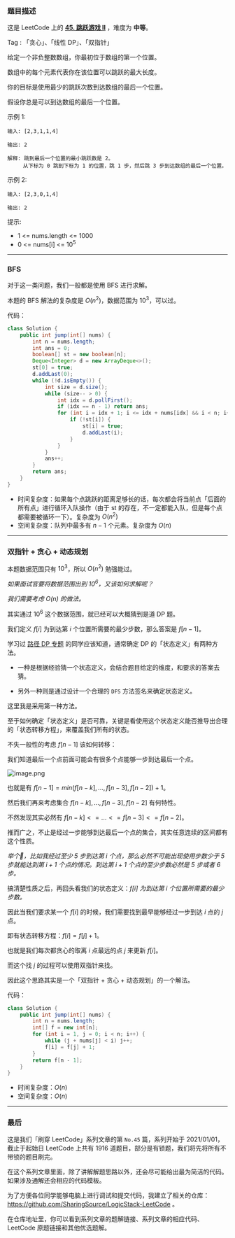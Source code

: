### 题目描述

这是 LeetCode 上的 **[45. 跳跃游戏 II](https://leetcode-cn.com/problems/jump-game-ii/solution/xiang-jie-dp-tan-xin-shuang-zhi-zhen-jie-roh4/)** ，难度为 **中等**。

Tag : 「贪心」、「线性 DP」、「双指针」



给定一个非负整数数组，你最初位于数组的第一个位置。

数组中的每个元素代表你在该位置可以跳跃的最大长度。

你的目标是使用最少的跳跃次数到达数组的最后一个位置。

假设你总是可以到达数组的最后一个位置。




示例 1:
```
输入: [2,3,1,1,4]

输出: 2

解释: 跳到最后一个位置的最小跳跃数是 2。
     从下标为 0 跳到下标为 1 的位置，跳 1 步，然后跳 3 步到达数组的最后一个位置。
```
示例 2:
```
输入: [2,3,0,1,4]

输出: 2
```

提示:
* 1 <= nums.length <= 1000
* 0 <= nums[i] <= $10^5$

---

### BFS

对于这一类问题，我们一般都是使用 BFS 进行求解。

本题的 BFS 解法的复杂度是 $O(n^2)$，数据范围为 $10^3$，可以过。

代码：
```Java []
class Solution {
    public int jump(int[] nums) {
        int n = nums.length;
        int ans = 0;
        boolean[] st = new boolean[n];
        Deque<Integer> d = new ArrayDeque<>();
        st[0] = true;
        d.addLast(0);
        while (!d.isEmpty()) {
            int size = d.size();
            while (size-- > 0) {
                int idx = d.pollFirst();
                if (idx == n - 1) return ans;
                for (int i = idx + 1; i <= idx + nums[idx] && i < n; i++) {
                    if (!st[i]) {
                        st[i] = true;
                        d.addLast(i);
                    }
                }
            }
            ans++;
        }
        return ans;
    }
}
```
* 时间复杂度：如果每个点跳跃的距离足够长的话，每次都会将当前点「后面的所有点」进行循环入队操作（由于 st 的存在，不一定都能入队，但是每个点都需要被循环一下）。复杂度为 $O(n^2)$
* 空间复杂度：队列中最多有 $n - 1$ 个元素。复杂度为 $O(n)$

---

### 双指针 + 贪心 + 动态规划

本题数据范围只有 $10^3$，所以 $O(n^2)$ 勉强能过。

*如果面试官要将数据范围出到 $10^6$，又该如何求解呢？*

*我们需要考虑 $O(n)$ 的做法。*

其实通过 $10^6$ 这个数据范围，就已经可以大概猜到是道 DP 题。

我们定义 $f[i]$ 为到达第 $i$ 个位置所需要的最少步数，那么答案是 $f[n - 1]$。

学习过 [路径 DP 专题](https://mp.weixin.qq.com/mp/appmsgalbum?__biz=MzU4NDE3MTEyMA==&action=getalbum&album_id=1773144264147812354&scene=173&from_msgid=2247485565&from_itemidx=1&count=3&scene=21#wechat_redirect) 的同学应该知道，通常确定 DP 的「状态定义」有两种方法。

* 一种是根据经验猜一个状态定义，会结合题目给定的维度，和要求的答案去猜。

* 另外一种则是通过设计一个合理的 `DFS` 方法签名来确定状态定义。

这里我是采用第一种方法。

至于如何确定「状态定义」是否可靠，关键是看使用这个状态定义能否推导出合理的「状态转移方程」，来覆盖我们所有的状态。

不失一般性的考虑 $f[n - 1]$ 该如何转移：

我们知道最后一个点前面可能会有很多个点能够一步到达最后一个点。

![image.png](https://pic.leetcode-cn.com/1621327340-bRhges-image.png)


也就是有 $f[n - 1] = min(f[n - k],...,f[n - 3],f[n - 2]) + 1$。

然后我们再来考虑集合 $f[n - k],...,f[n - 3],f[n - 2]$ 有何特性。

不然发现其实必然有 $f[n - k] <= ...<= f[n - 3] <= f[n - 2]$。

推而广之，不止是经过一步能够到达最后一个点的集合，其实任意连续的区间都有这个性质。

*举个🌰，比如我经过至少 5 步到达第 $i$ 个点，那么必然不可能出现使用步数少于 5 步就能达到第 $i + 1$ 个点的情况。到达第 $i + 1$ 个点的至少步数必然是 5 步或者 6 步。*

搞清楚性质之后，再回头看我们的状态定义：*$f[i]$ 为到达第 $i$ 个位置所需要的最少步数。*

因此当我们要求某一个 $f[i]$ 的时候，我们需要找到最早能够经过一步到达 $i$ 点的 $j$ 点。

即有状态转移方程：$f[i] = f[j] + 1$。

也就是我们每次都贪心的取离 $i$ 点最远的点 $j$ 来更新 $f[i]$。

而这个找 $j$ 的过程可以使用双指针来找。

因此这个思路其实是一个「双指针 + 贪心 + 动态规划」的一个解法。

代码：
```Java []
class Solution {
    public int jump(int[] nums) {
        int n = nums.length;
        int[] f = new int[n]; 
        for (int i = 1, j = 0; i < n; i++) {
            while (j + nums[j] < i) j++;
            f[i] = f[j] + 1;
        }
        return f[n - 1];
    }
}
```
* 时间复杂度：$O(n)$
* 空间复杂度：$O(n)$

---

### 最后

这是我们「刷穿 LeetCode」系列文章的第 `No.45` 篇，系列开始于 2021/01/01，截止于起始日 LeetCode 上共有 1916 道题目，部分是有锁题，我们将先将所有不带锁的题目刷完。

在这个系列文章里面，除了讲解解题思路以外，还会尽可能给出最为简洁的代码。如果涉及通解还会相应的代码模板。

为了方便各位同学能够电脑上进行调试和提交代码，我建立了相关的仓库：https://github.com/SharingSource/LogicStack-LeetCode 。

在仓库地址里，你可以看到系列文章的题解链接、系列文章的相应代码、LeetCode 原题链接和其他优选题解。


